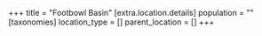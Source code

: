 +++
title = "Footbowl Basin"
[extra.location.details]
population = ""
[taxonomies]
location_type = []
parent_location = []
+++

